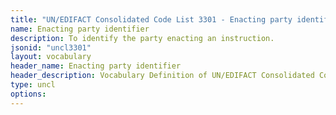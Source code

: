 ```yaml
---
title: "UN/EDIFACT Consolidated Code List 3301 - Enacting party identifier (20B) JSON-LD Vocabulary"
name: Enacting party identifier
description: To identify the party enacting an instruction.
jsonid: "uncl3301"
layout: vocabulary
header_name: Enacting party identifier
header_description: Vocabulary Definition of UN/EDIFACT Consolidated Code List 3301 - Enacting party identifier (20B) semantics in HTML format. JSON-LD format is available at [uncl3301.jsonld](/vocabulary/uncl3301.jsonld)
type: uncl
options:
---
```

